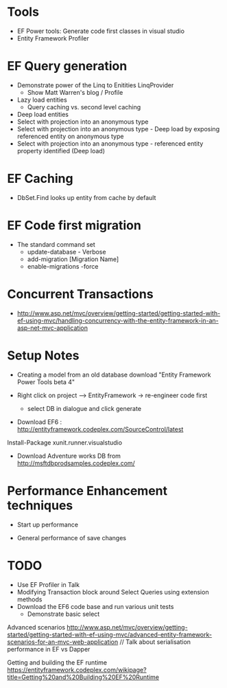 # Tools
- EF Power tools: Generate code first classes in visual studio
- Entity Framework Profiler

# EF Query generation
- Demonstrate power of the Linq to Enitities LinqProvider
	- Show Matt Warren's blog / Profile
- Lazy load entities
	- Query caching vs. second level caching
- Deep load entities
- Select with projection into an anonymous type
- Select with projection into an anonymous type - Deep load by exposing referenced entity on anonymous type
- Select with projection into an anonymous type - referenced entity property identified (Deep load)

# EF Caching
- DbSet.Find looks up entity from cache by default


# EF Code first migration
- The standard command set
	- update-database - Verbose
	- add-migration [Migration Name]
	- enable-migrations -force

# Concurrent Transactions
-  http://www.asp.net/mvc/overview/getting-started/getting-started-with-ef-using-mvc/handling-concurrency-with-the-entity-framework-in-an-asp-net-mvc-application

# Setup Notes
- Creating a model from an old database
download "Entity Framework Power Tools beta 4"
- Right click on project --> EntityFramework -> re-engineer code first
	- select DB in dialogue and click generate

- Download EF6 : http://entityframework.codeplex.com/SourceControl/latest

Install-Package xunit.runner.visualstudio

- Download Adventure works DB from
http://msftdbprodsamples.codeplex.com/

# Performance Enhancement techniques
- Start up performance

- General performance of save changes


# TODO
- Use EF Profiler in Talk
- Modifying Transaction block around Select Queries using extension methods
- Download the EF6 code base and run various unit tests
	- Demonstrate basic select

Advanced scenarios
http://www.asp.net/mvc/overview/getting-started/getting-started-with-ef-using-mvc/advanced-entity-framework-scenarios-for-an-mvc-web-application
// Talk about serialisation performance in EF vs Dapper

Getting and building the EF runtime
https://entityframework.codeplex.com/wikipage?title=Getting%20and%20Building%20EF%20Runtime
